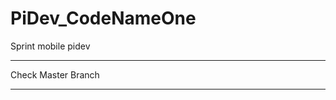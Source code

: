 # PiDev_CodeNameOne
Sprint mobile pidev

*******************
Check Master Branch
*******************
